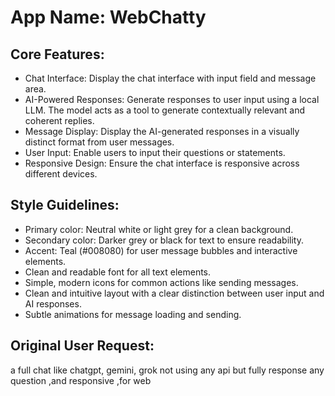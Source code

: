 # **App Name**: WebChatty

## Core Features:

- Chat Interface: Display the chat interface with input field and message area.
- AI-Powered Responses: Generate responses to user input using a local LLM. The model acts as a tool to generate contextually relevant and coherent replies.
- Message Display: Display the AI-generated responses in a visually distinct format from user messages.
- User Input: Enable users to input their questions or statements.
- Responsive Design: Ensure the chat interface is responsive across different devices.

## Style Guidelines:

- Primary color: Neutral white or light grey for a clean background.
- Secondary color: Darker grey or black for text to ensure readability.
- Accent: Teal (#008080) for user message bubbles and interactive elements.
- Clean and readable font for all text elements.
- Simple, modern icons for common actions like sending messages.
- Clean and intuitive layout with a clear distinction between user input and AI responses.
- Subtle animations for message loading and sending.

## Original User Request:
a full chat like chatgpt, gemini, grok not using any api but fully response any question ,and responsive ,for web
  